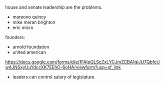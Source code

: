 house and senate leadership are the problems.

- mareono quincy 
- mike meran brighton
- eric micro

founders:
- arnold foundation
- united american

https://docs.google.com/forms/d/e/1FAIpQLScZxLYCJmZCBA1gjJU7QbfcUw4JNSxyUuYdccXK7EEhO-6oHA/viewform?usp=sf_link

- leaders can control salary of legislature.